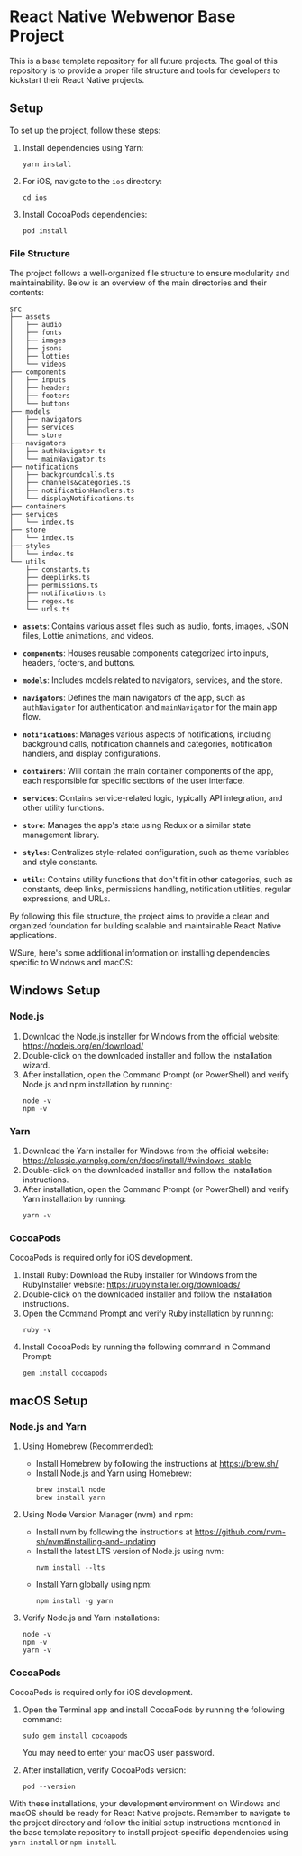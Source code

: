 # React Native Webwenor Base Project

This is a base template repository for all future projects. The goal of this repository is to provide a proper file structure and tools for developers to kickstart their React Native projects.

## Setup

To set up the project, follow these steps:

1. Install dependencies using Yarn:
   ```
   yarn install
   ```

2. For iOS, navigate to the `ios` directory:
   ```
   cd ios
   ```

3. Install CocoaPods dependencies:
   ```
   pod install
   ```

### File Structure

The project follows a well-organized file structure to ensure modularity and maintainability. Below is an overview of the main directories and their contents:

```
src
├── assets
│   ├── audio
│   ├── fonts
│   ├── images
│   ├── jsons
│   ├── lotties
│   └── videos
├── components
│   ├── inputs
│   ├── headers
│   ├── footers
│   └── buttons
├── models
│   ├── navigators
│   ├── services
│   └── store
├── navigators
│   ├── authNavigator.ts
│   └── mainNavigator.ts
├── notifications
│   ├── backgroundcalls.ts
│   ├── channels&categories.ts
│   ├── notificationHandlers.ts
│   └── displayNotifications.ts
├── containers
├── services
│   └── index.ts
├── store
│   └── index.ts
├── styles
│   └── index.ts
└── utils
    ├── constants.ts
    ├── deeplinks.ts
    ├── permissions.ts
    ├── notifications.ts
    ├── regex.ts
    └── urls.ts
```

- **`assets`**: Contains various asset files such as audio, fonts, images, JSON files, Lottie animations, and videos.

- **`components`**: Houses reusable components categorized into inputs, headers, footers, and buttons.

- **`models`**: Includes models related to navigators, services, and the store.

- **`navigators`**: Defines the main navigators of the app, such as `authNavigator` for authentication and `mainNavigator` for the main app flow.

- **`notifications`**: Manages various aspects of notifications, including background calls, notification channels and categories, notification handlers, and display configurations.

- **`containers`**: Will contain the main container components of the app, each responsible for specific sections of the user interface.

- **`services`**: Contains service-related logic, typically API integration, and other utility functions.

- **`store`**: Manages the app's state using Redux or a similar state management library.

- **`styles`**: Centralizes style-related configuration, such as theme variables and style constants.

- **`utils`**: Contains utility functions that don't fit in other categories, such as constants, deep links, permissions handling, notification utilities, regular expressions, and URLs.

By following this file structure, the project aims to provide a clean and organized foundation for building scalable and maintainable React Native applications.

WSure, here's some additional information on installing dependencies specific to Windows and macOS:

## Windows Setup

### Node.js

1. Download the Node.js installer for Windows from the official website: https://nodejs.org/en/download/
2. Double-click on the downloaded installer and follow the installation wizard.
3. After installation, open the Command Prompt (or PowerShell) and verify Node.js and npm installation by running:
   ```
   node -v
   npm -v
   ```

### Yarn

1. Download the Yarn installer for Windows from the official website: https://classic.yarnpkg.com/en/docs/install/#windows-stable
2. Double-click on the downloaded installer and follow the installation instructions.
3. After installation, open the Command Prompt (or PowerShell) and verify Yarn installation by running:
   ```
   yarn -v
   ```

### CocoaPods

CocoaPods is required only for iOS development.

1. Install Ruby: Download the Ruby installer for Windows from the RubyInstaller website: https://rubyinstaller.org/downloads/
2. Double-click on the downloaded installer and follow the installation instructions.
3. Open the Command Prompt and verify Ruby installation by running:
   ```
   ruby -v
   ```
4. Install CocoaPods by running the following command in Command Prompt:
   ```
   gem install cocoapods
   ```

## macOS Setup

### Node.js and Yarn

1. Using Homebrew (Recommended):

   - Install Homebrew by following the instructions at https://brew.sh/
   - Install Node.js and Yarn using Homebrew:
     ```
     brew install node
     brew install yarn
     ```

2. Using Node Version Manager (nvm) and npm:

   - Install nvm by following the instructions at https://github.com/nvm-sh/nvm#installing-and-updating
   - Install the latest LTS version of Node.js using nvm:
     ```
     nvm install --lts
     ```
   - Install Yarn globally using npm:
     ```
     npm install -g yarn
     ```

3. Verify Node.js and Yarn installations:
   ```
   node -v
   npm -v
   yarn -v
   ```

### CocoaPods

CocoaPods is required only for iOS development.

1. Open the Terminal app and install CocoaPods by running the following command:
   ```
   sudo gem install cocoapods
   ```
   You may need to enter your macOS user password.

2. After installation, verify CocoaPods version:
   ```
   pod --version
   ```

With these installations, your development environment on Windows and macOS should be ready for React Native projects. Remember to navigate to the project directory and follow the initial setup instructions mentioned in the base template repository to install project-specific dependencies using `yarn install` or `npm install`.